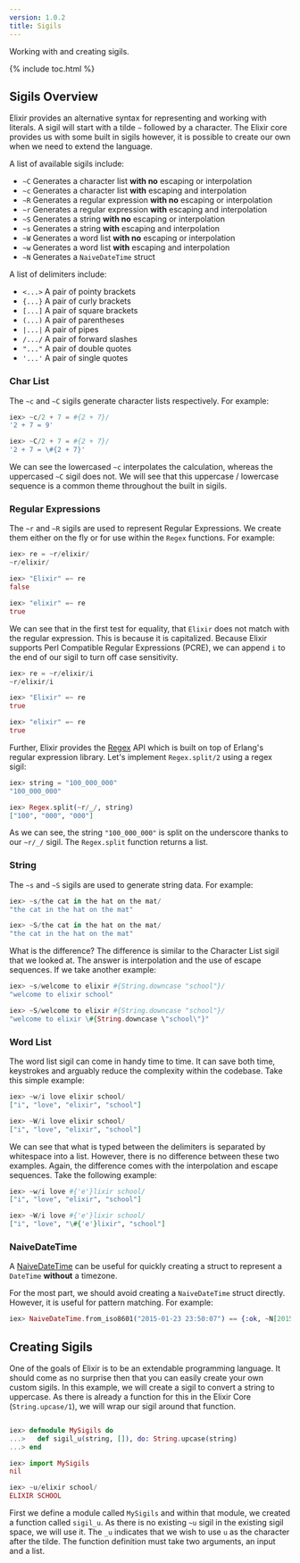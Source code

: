```yaml
---
version: 1.0.2
title: Sigils
---
```


Working with and creating sigils.

{% include toc.html %}

## Sigils Overview

Elixir provides an alternative syntax for representing and working with literals.
A sigil will start with a tilde `~` followed by a character.
The Elixir core provides us with some built in sigils however, it is possible to create our own when we need to extend the language.

A list of available sigils include:

  - `~C` Generates a character list **with no** escaping or interpolation
  - `~c` Generates a character list **with** escaping and interpolation
  - `~R` Generates a regular expression **with no** escaping or interpolation
  - `~r` Generates a regular expression **with** escaping and interpolation
  - `~S` Generates a string **with no** escaping or interpolation
  - `~s` Generates a string **with** escaping and interpolation
  - `~W` Generates a word list **with no** escaping or interpolation
  - `~w` Generates a word list **with** escaping and interpolation
  - `~N` Generates a `NaiveDateTime` struct

A list of delimiters include:

  - `<...>` A pair of pointy brackets
  - `{...}` A pair of curly brackets
  - `[...]` A pair of square brackets
  - `(...)` A pair of parentheses
  - `|...|` A pair of pipes
  - `/.../` A pair of forward slashes
  - `"..."` A pair of double quotes
  - `'...'` A pair of single quotes

### Char List

The `~c` and `~C` sigils generate character lists respectively.
For example:

```elixir
iex> ~c/2 + 7 = #{2 + 7}/
'2 + 7 = 9'

iex> ~C/2 + 7 = #{2 + 7}/
'2 + 7 = \#{2 + 7}'
```

We can see the lowercased `~c` interpolates the calculation, whereas the uppercased `~C` sigil does not.
We will see that this uppercase / lowercase sequence is a common theme throughout the built in sigils.

### Regular Expressions

The `~r` and `~R` sigils are used to represent Regular Expressions.
We create them either on the fly or for use within the `Regex` functions.
For example:

```elixir
iex> re = ~r/elixir/
~r/elixir/

iex> "Elixir" =~ re
false

iex> "elixir" =~ re
true
```

We can see that in the first test for equality, that `Elixir` does not match with the regular expression.
This is because it is capitalized.
Because Elixir supports Perl Compatible Regular Expressions (PCRE), we can append `i` to the end of our sigil to turn off case sensitivity.

```elixir
iex> re = ~r/elixir/i
~r/elixir/i

iex> "Elixir" =~ re
true

iex> "elixir" =~ re
true
```

Further, Elixir provides the [Regex](https://hexdocs.pm/elixir/Regex.html) API which is built on top of Erlang's regular expression library.
Let's implement `Regex.split/2` using a regex sigil:

```elixir
iex> string = "100_000_000"
"100_000_000"

iex> Regex.split(~r/_/, string)
["100", "000", "000"]
```

As we can see, the string `"100_000_000"` is split on the underscore thanks to our `~r/_/` sigil.
The `Regex.split` function returns a list.

### String

The `~s` and `~S` sigils are used to generate string data.
For example:

```elixir
iex> ~s/the cat in the hat on the mat/
"the cat in the hat on the mat"

iex> ~S/the cat in the hat on the mat/
"the cat in the hat on the mat"
```

What is the difference? The difference is similar to the Character List sigil that we looked at.
The answer is interpolation and the use of escape sequences.
If we take another example:

```elixir
iex> ~s/welcome to elixir #{String.downcase "school"}/
"welcome to elixir school"

iex> ~S/welcome to elixir #{String.downcase "school"}/
"welcome to elixir \#{String.downcase \"school\"}"
```

### Word List

The word list sigil can come in handy time to time.
It can save both time, keystrokes and arguably reduce the complexity within the codebase.
Take this simple example:

```elixir
iex> ~w/i love elixir school/
["i", "love", "elixir", "school"]

iex> ~W/i love elixir school/
["i", "love", "elixir", "school"]
```

We can see that what is typed between the delimiters is separated by whitespace into a list.
However, there is no difference between these two examples.
Again, the difference comes with the interpolation and escape sequences.
Take the following example:

```elixir
iex> ~w/i love #{'e'}lixir school/
["i", "love", "elixir", "school"]

iex> ~W/i love #{'e'}lixir school/
["i", "love", "\#{'e'}lixir", "school"]
```

### NaiveDateTime

A [NaiveDateTime](https://hexdocs.pm/elixir/NaiveDateTime.html) can be useful for quickly creating a struct to represent a `DateTime` **without** a timezone.

For the most part, we should avoid creating a `NaiveDateTime` struct directly.
However, it is useful for pattern matching.
For example:

```elixir
iex> NaiveDateTime.from_iso8601("2015-01-23 23:50:07") == {:ok, ~N[2015-01-23 23:50:07]}
```

## Creating Sigils

One of the goals of Elixir is to be an extendable programming language.
It should come as no surprise then that you can easily create your own custom sigils.
In this example, we will create a sigil to convert a string to uppercase.
As there is already a function for this in the Elixir Core (`String.upcase/1`), we will wrap our sigil around that function.

```elixir

iex> defmodule MySigils do
...>   def sigil_u(string, []), do: String.upcase(string)
...> end

iex> import MySigils
nil

iex> ~u/elixir school/
ELIXIR SCHOOL
```

First we define a module called `MySigils` and within that module, we created a function called `sigil_u`.
As there is no existing `~u` sigil in the existing sigil space, we will use it.
The `_u` indicates that we wish to use `u` as the character after the tilde.
The function definition must take two arguments, an input and a list.
